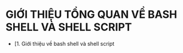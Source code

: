 # GIỚI THIỆU TỔNG QUAN VỀ BASH SHELL VÀ SHELL SCRIPT
- [1. Giới thiệu về bash shell và shell script

